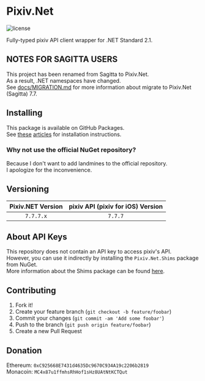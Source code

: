 # Pixiv.Net

![license](https://img.shields.io/github/license/mika-f/Pixiv.Net.svg?style=flat-square)

Fully-typed pixiv API client wrapper for .NET Standard 2.1.

## NOTES FOR SAGITTA USERS

This project has been renamed from Sagitta to Pixiv.Net.  
As a result, .NET namespaces have changed.  
See [docs/MIGRATION.md](docs/MIGRATION.md) for more information about migrate to Pixiv.Net (Sagitta) 7.7.

## Installing

This package is available on GitHub Packages.  
See [these](https://help.github.com/en/github/managing-packages-with-github-packages/configuring-nuget-for-use-with-github-packages#authenticating-to-github-packages) [articles](https://help.github.com/en/github/managing-packages-with-github-packages/configuring-nuget-for-use-with-github-packages#installing-a-package) for installation instructions.

### Why not use the official NuGet repository?

Because I don't want to add landmines to the official repository.  
I apologize for the inconvenience.

## Versioning

| Pixiv.NET Version | pixiv API (pixiv for iOS) Version |
| :---------------: | :-------------------------------: |
|     `7.7.7.x`     |              `7.7.7`              |

## About API Keys

This repository does not contain an API key to access pixiv's API.  
However, you can use it indirectly by installing the `Pixiv.Net.Shims` package from NuGet.  
More information about the Shims package can be found [here](https://pixivcs-shims.mochizuki.dev/).

## Contributing

1. Fork it!
2. Create your feature branch (`git checkout -b feature/foobar`)
3. Commit your changes (`git commit -am 'Add some foobar'`)
4. Push to the branch (`git push origin feature/foobar`)
5. Create a new Pull Request

## Donation

Ethereum: `0xC925668E7431d4635Dc9670C934A19c2206b2819`  
Monacoin: `MC4x87u1ffmhsRhHof1sHz8UAtNtKCTQut`
